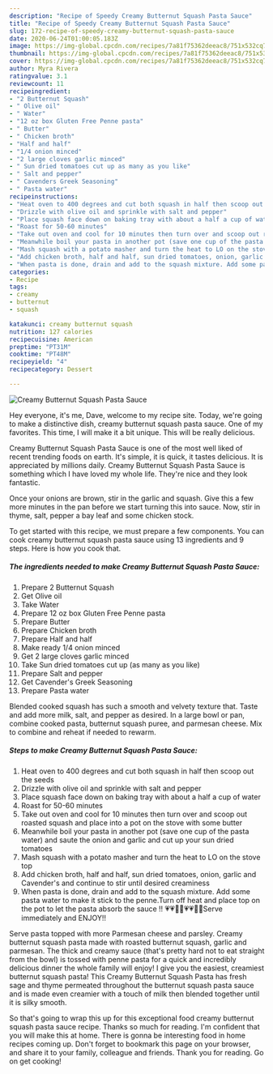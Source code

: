 ```yaml
---
description: "Recipe of Speedy Creamy Butternut Squash Pasta Sauce"
title: "Recipe of Speedy Creamy Butternut Squash Pasta Sauce"
slug: 172-recipe-of-speedy-creamy-butternut-squash-pasta-sauce
date: 2020-06-24T01:00:05.183Z
image: https://img-global.cpcdn.com/recipes/7a81f75362deeac8/751x532cq70/creamy-butternut-squash-pasta-sauce-recipe-main-photo.jpg
thumbnail: https://img-global.cpcdn.com/recipes/7a81f75362deeac8/751x532cq70/creamy-butternut-squash-pasta-sauce-recipe-main-photo.jpg
cover: https://img-global.cpcdn.com/recipes/7a81f75362deeac8/751x532cq70/creamy-butternut-squash-pasta-sauce-recipe-main-photo.jpg
author: Myra Rivera
ratingvalue: 3.1
reviewcount: 11
recipeingredient:
- "2 Butternut Squash"
- " Olive oil"
- " Water"
- "12 oz box Gluten Free Penne pasta"
- " Butter"
- " Chicken broth"
- "Half and half"
- "1/4 onion minced"
- "2 large cloves garlic minced"
- " Sun dried tomatoes cut up as many as you like"
- " Salt and pepper"
- " Cavenders Greek Seasoning"
- " Pasta water"
recipeinstructions:
- "Heat oven to 400 degrees and cut both squash in half then scoop out the seeds"
- "Drizzle with olive oil and sprinkle with salt and pepper"
- "Place squash face down on baking tray with about a half a cup of water"
- "Roast for 50-60 minutes"
- "Take out oven and cool for 10 minutes then turn over and scoop out roasted squash and place into a pot on the stove with some butter"
- "Meanwhile boil your pasta in another pot (save one cup of the pasta water) and saute the onion and garlic and cut up your sun dried tomatoes"
- "Mash squash with a potato masher and turn the heat to LO on the stove top"
- "Add chicken broth, half and half, sun dried tomatoes, onion, garlic and Cavender&#39;s and continue to stir until desired creaminess"
- "When pasta is done, drain and add to the squash mixture. Add some pasta water to make it stick to the penne.Turn off heat and place top on the pot to let the pasta absorb the sauce !! 💗💗💋😘💗💗😋😋Serve immediately and ENJOY!!"
categories:
- Recipe
tags:
- creamy
- butternut
- squash

katakunci: creamy butternut squash 
nutrition: 127 calories
recipecuisine: American
preptime: "PT31M"
cooktime: "PT48M"
recipeyield: "4"
recipecategory: Dessert

---
```



![Creamy Butternut Squash Pasta Sauce](https://img-global.cpcdn.com/recipes/7a81f75362deeac8/751x532cq70/creamy-butternut-squash-pasta-sauce-recipe-main-photo.jpg)

Hey everyone, it's me, Dave, welcome to my recipe site. Today, we're going to make a distinctive dish, creamy butternut squash pasta sauce. One of my favorites. This time, I will make it a bit unique. This will be really delicious.

Creamy Butternut Squash Pasta Sauce is one of the most well liked of recent trending foods on earth. It's simple, it is quick, it tastes delicious. It is appreciated by millions daily. Creamy Butternut Squash Pasta Sauce is something which I have loved my whole life. They're nice and they look fantastic.

Once your onions are brown, stir in the garlic and squash. Give this a few more minutes in the pan before we start turning this into sauce. Now, stir in thyme, salt, pepper a bay leaf and some chicken stock.


To get started with this recipe, we must prepare a few components. You can cook creamy butternut squash pasta sauce using 13 ingredients and 9 steps. Here is how you cook that.

<!--inarticleads1-->

##### The ingredients needed to make Creamy Butternut Squash Pasta Sauce:

1. Prepare 2 Butternut Squash
1. Get  Olive oil
1. Take  Water
1. Prepare 12 oz box Gluten Free Penne pasta
1. Prepare  Butter
1. Prepare  Chicken broth
1. Prepare Half and half
1. Make ready 1/4 onion minced
1. Get 2 large cloves garlic minced
1. Take  Sun dried tomatoes cut up (as many as you like)
1. Prepare  Salt and pepper
1. Get  Cavender&#39;s Greek Seasoning
1. Prepare  Pasta water


Blended cooked squash has such a smooth and velvety texture that. Taste and add more milk, salt, and pepper as desired. In a large bowl or pan, combine cooked pasta, butternut squash puree, and parmesan cheese. Mix to combine and reheat if needed to rewarm. 

<!--inarticleads2-->

##### Steps to make Creamy Butternut Squash Pasta Sauce:

1. Heat oven to 400 degrees and cut both squash in half then scoop out the seeds
1. Drizzle with olive oil and sprinkle with salt and pepper
1. Place squash face down on baking tray with about a half a cup of water
1. Roast for 50-60 minutes
1. Take out oven and cool for 10 minutes then turn over and scoop out roasted squash and place into a pot on the stove with some butter
1. Meanwhile boil your pasta in another pot (save one cup of the pasta water) and saute the onion and garlic and cut up your sun dried tomatoes
1. Mash squash with a potato masher and turn the heat to LO on the stove top
1. Add chicken broth, half and half, sun dried tomatoes, onion, garlic and Cavender&#39;s and continue to stir until desired creaminess
1. When pasta is done, drain and add to the squash mixture. Add some pasta water to make it stick to the penne.Turn off heat and place top on the pot to let the pasta absorb the sauce !! 💗💗💋😘💗💗😋😋Serve immediately and ENJOY!!


Serve pasta topped with more Parmesan cheese and parsley. Creamy butternut squash pasta made with roasted butternut squash, garlic and parmesan. The thick and creamy sauce (that&#39;s pretty hard not to eat straight from the bowl) is tossed with penne pasta for a quick and incredibly delicious dinner the whole family will enjoy! I give you the easiest, creamiest butternut squash pasta! This Creamy Butternut Squash Pasta has fresh sage and thyme permeated throughout the butternut squash pasta sauce and is made even creamier with a touch of milk then blended together until it is silky smooth. 

So that's going to wrap this up for this exceptional food creamy butternut squash pasta sauce recipe. Thanks so much for reading. I'm confident that you will make this at home. There is gonna be interesting food in home recipes coming up. Don't forget to bookmark this page on your browser, and share it to your family, colleague and friends. Thank you for reading. Go on get cooking!
